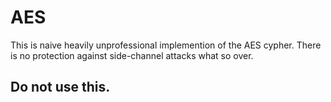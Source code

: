 # AES

This is naive heavily unprofessional implemention of the AES cypher. There is no protection against side-channel attacks what so over.

## Do not use this.
